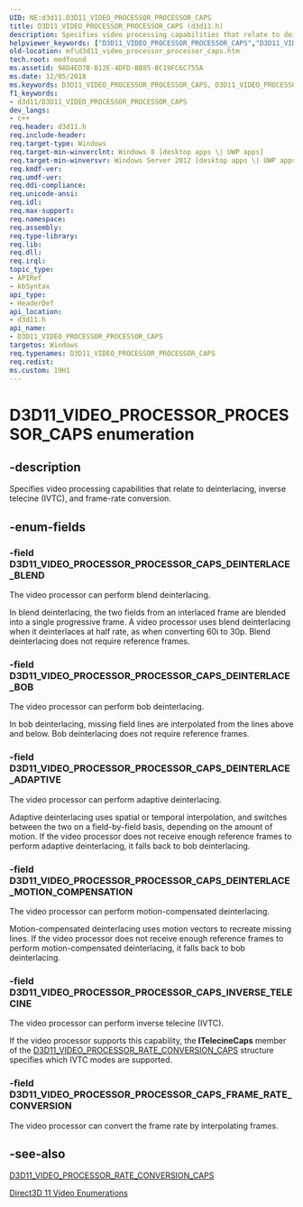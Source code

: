 ```yaml
---
UID: NE:d3d11.D3D11_VIDEO_PROCESSOR_PROCESSOR_CAPS
title: D3D11_VIDEO_PROCESSOR_PROCESSOR_CAPS (d3d11.h)
description: Specifies video processing capabilities that relate to deinterlacing, inverse telecine (IVTC), and frame-rate conversion.helpviewer_keywords: ["D3D11_VIDEO_PROCESSOR_PROCESSOR_CAPS","D3D11_VIDEO_PROCESSOR_PROCESSOR_CAPS enumeration [Media Foundation]","D3D11_VIDEO_PROCESSOR_PROCESSOR_CAPS_DEINTERLACE_ADAPTIVE","D3D11_VIDEO_PROCESSOR_PROCESSOR_CAPS_DEINTERLACE_BLEND","D3D11_VIDEO_PROCESSOR_PROCESSOR_CAPS_DEINTERLACE_BOB","D3D11_VIDEO_PROCESSOR_PROCESSOR_CAPS_DEINTERLACE_MOTION_COMPENSATION","D3D11_VIDEO_PROCESSOR_PROCESSOR_CAPS_FRAME_RATE_CONVERSION","D3D11_VIDEO_PROCESSOR_PROCESSOR_CAPS_INVERSE_TELECINE","d3d11/D3D11_VIDEO_PROCESSOR_PROCESSOR_CAPS","d3d11/D3D11_VIDEO_PROCESSOR_PROCESSOR_CAPS_DEINTERLACE_ADAPTIVE","d3d11/D3D11_VIDEO_PROCESSOR_PROCESSOR_CAPS_DEINTERLACE_BLEND","d3d11/D3D11_VIDEO_PROCESSOR_PROCESSOR_CAPS_DEINTERLACE_BOB","d3d11/D3D11_VIDEO_PROCESSOR_PROCESSOR_CAPS_DEINTERLACE_MOTION_COMPENSATION","d3d11/D3D11_VIDEO_PROCESSOR_PROCESSOR_CAPS_FRAME_RATE_CONVERSION","d3d11/D3D11_VIDEO_PROCESSOR_PROCESSOR_CAPS_INVERSE_TELECINE","mf.d3d11_video_processor_processor_caps"]
old-location: mf\d3d11_video_processor_processor_caps.htm
tech.root: medfound
ms.assetid: 9AD4ED7B-B12E-4DFD-BB85-BC19FC6C755A
ms.date: 12/05/2018
ms.keywords: D3D11_VIDEO_PROCESSOR_PROCESSOR_CAPS, D3D11_VIDEO_PROCESSOR_PROCESSOR_CAPS enumeration [Media Foundation], D3D11_VIDEO_PROCESSOR_PROCESSOR_CAPS_DEINTERLACE_ADAPTIVE, D3D11_VIDEO_PROCESSOR_PROCESSOR_CAPS_DEINTERLACE_BLEND, D3D11_VIDEO_PROCESSOR_PROCESSOR_CAPS_DEINTERLACE_BOB, D3D11_VIDEO_PROCESSOR_PROCESSOR_CAPS_DEINTERLACE_MOTION_COMPENSATION, D3D11_VIDEO_PROCESSOR_PROCESSOR_CAPS_FRAME_RATE_CONVERSION, D3D11_VIDEO_PROCESSOR_PROCESSOR_CAPS_INVERSE_TELECINE, d3d11/D3D11_VIDEO_PROCESSOR_PROCESSOR_CAPS, d3d11/D3D11_VIDEO_PROCESSOR_PROCESSOR_CAPS_DEINTERLACE_ADAPTIVE, d3d11/D3D11_VIDEO_PROCESSOR_PROCESSOR_CAPS_DEINTERLACE_BLEND, d3d11/D3D11_VIDEO_PROCESSOR_PROCESSOR_CAPS_DEINTERLACE_BOB, d3d11/D3D11_VIDEO_PROCESSOR_PROCESSOR_CAPS_DEINTERLACE_MOTION_COMPENSATION, d3d11/D3D11_VIDEO_PROCESSOR_PROCESSOR_CAPS_FRAME_RATE_CONVERSION, d3d11/D3D11_VIDEO_PROCESSOR_PROCESSOR_CAPS_INVERSE_TELECINE, mf.d3d11_video_processor_processor_caps
f1_keywords:
- d3d11/D3D11_VIDEO_PROCESSOR_PROCESSOR_CAPS
dev_langs:
- c++
req.header: d3d11.h
req.include-header: 
req.target-type: Windows
req.target-min-winverclnt: Windows 8 [desktop apps \| UWP apps]
req.target-min-winversvr: Windows Server 2012 [desktop apps \| UWP apps]
req.kmdf-ver: 
req.umdf-ver: 
req.ddi-compliance: 
req.unicode-ansi: 
req.idl: 
req.max-support: 
req.namespace: 
req.assembly: 
req.type-library: 
req.lib: 
req.dll: 
req.irql: 
topic_type:
- APIRef
- kbSyntax
api_type:
- HeaderDef
api_location:
- d3d11.h
api_name:
- D3D11_VIDEO_PROCESSOR_PROCESSOR_CAPS
targetos: Windows
req.typenames: D3D11_VIDEO_PROCESSOR_PROCESSOR_CAPS
req.redist: 
ms.custom: 19H1
---
```


# D3D11_VIDEO_PROCESSOR_PROCESSOR_CAPS enumeration


## -description


Specifies video processing capabilities that relate to deinterlacing, inverse telecine (IVTC), and frame-rate conversion.


## -enum-fields




### -field D3D11_VIDEO_PROCESSOR_PROCESSOR_CAPS_DEINTERLACE_BLEND

The video processor can perform blend deinterlacing.



In blend deinterlacing, the two fields from an interlaced frame are blended into a single progressive frame. A video processor uses blend deinterlacing when it deinterlaces at half rate, as when converting 60i to 30p. Blend deinterlacing does not require reference frames.


### -field D3D11_VIDEO_PROCESSOR_PROCESSOR_CAPS_DEINTERLACE_BOB

The video processor can perform bob deinterlacing.

In bob deinterlacing, missing field lines are interpolated from the lines above and below. Bob deinterlacing does not require reference frames.


### -field D3D11_VIDEO_PROCESSOR_PROCESSOR_CAPS_DEINTERLACE_ADAPTIVE

The video processor can perform adaptive deinterlacing.

Adaptive deinterlacing uses spatial or temporal interpolation, and switches between the two on a field-by-field basis, depending on the amount of motion. If the video processor does not receive enough reference frames to perform adaptive deinterlacing, it falls back to bob deinterlacing.


### -field D3D11_VIDEO_PROCESSOR_PROCESSOR_CAPS_DEINTERLACE_MOTION_COMPENSATION

The video processor can perform motion-compensated deinterlacing.



Motion-compensated deinterlacing uses motion vectors to recreate missing lines. If the video processor does not receive enough reference frames to perform motion-compensated deinterlacing, it falls back to bob deinterlacing.




### -field D3D11_VIDEO_PROCESSOR_PROCESSOR_CAPS_INVERSE_TELECINE

The video processor can perform inverse telecine (IVTC).



If the video processor supports this capability, the <b>ITelecineCaps</b> member of the <a href="https://docs.microsoft.com/windows/desktop/api/d3d11/ns-d3d11-d3d11_video_processor_rate_conversion_caps">D3D11_VIDEO_PROCESSOR_RATE_CONVERSION_CAPS</a> structure specifies which IVTC modes are supported.




### -field D3D11_VIDEO_PROCESSOR_PROCESSOR_CAPS_FRAME_RATE_CONVERSION

The video processor can convert the frame rate by interpolating frames.




## -see-also




<a href="https://docs.microsoft.com/windows/desktop/api/d3d11/ns-d3d11-d3d11_video_processor_rate_conversion_caps">D3D11_VIDEO_PROCESSOR_RATE_CONVERSION_CAPS</a>



<a href="https://docs.microsoft.com/windows/desktop/medfound/direct3d-11-video-enumerations">Direct3D 11 Video Enumerations</a>
 

 

